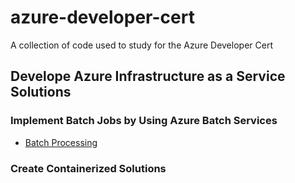 # azure-developer-cert
A collection of code used to study for the Azure Developer Cert

## Develope Azure Infrastructure as a Service Solutions

### Implement Batch Jobs by Using Azure Batch Services
* [Batch Processing](/batch/Readme.md)

### Create Containerized Solutions 